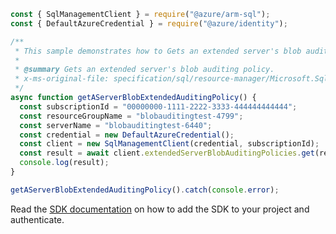 ```javascript
const { SqlManagementClient } = require("@azure/arm-sql");
const { DefaultAzureCredential } = require("@azure/identity");

/**
 * This sample demonstrates how to Gets an extended server's blob auditing policy.
 *
 * @summary Gets an extended server's blob auditing policy.
 * x-ms-original-file: specification/sql/resource-manager/Microsoft.Sql/preview/2020-11-01-preview/examples/ExtendedServerBlobAuditingGet.json
 */
async function getAServerBlobExtendedAuditingPolicy() {
  const subscriptionId = "00000000-1111-2222-3333-444444444444";
  const resourceGroupName = "blobauditingtest-4799";
  const serverName = "blobauditingtest-6440";
  const credential = new DefaultAzureCredential();
  const client = new SqlManagementClient(credential, subscriptionId);
  const result = await client.extendedServerBlobAuditingPolicies.get(resourceGroupName, serverName);
  console.log(result);
}

getAServerBlobExtendedAuditingPolicy().catch(console.error);
```

Read the [SDK documentation](https://github.com/Azure/azure-sdk-for-js/blob/%40azure%2Farm-sql_9.0.1/sdk/sql/arm-sql/README.md) on how to add the SDK to your project and authenticate.
